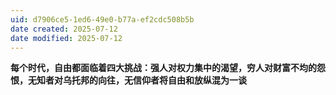 ```yaml
---
uid: d7906ce5-1ed6-49e0-b77a-ef2cdc508b5b
date created: 2025-07-12
date modified: 2025-07-12
---
```

**每个时代，自由都面临着四大挑战：强人对权力集中的渴望，穷人对财富不均的怨恨，无知者对乌托邦的向往，无信仰者将自由和放纵混为一谈**
